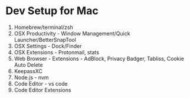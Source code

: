 # Dev Setup for Mac

1. Homebrew/terminal/zsh
2. OSX Productivity - Window Management/Quick Launcher/BetterSnapTool
3. OSX Settings - Dock/Finder
4. OSX Extensions - Protonmail, stats
5. Web Browser - Extensions - AdBlock, Privacy Badger, Tabliss, Cookie Auto Delete 
6. KeepassXC 
7. Node.js - nvm
8. Code Editor - vs code
9. Code Editor Extensions

